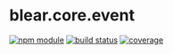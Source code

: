 # blear.core.event

[![npm module][npm-img]][npm-url]
[![build status][travis-img]][travis-url]
[![coverage][coveralls-img]][coveralls-url]

[travis-img]: https://img.shields.io/travis/blearjs/blear.core.event/master.svg?style=flat-square
[travis-url]: https://travis-ci.org/blearjs/blear.core.event

[npm-img]: https://img.shields.io/npm/v/blear.core.event.svg?style=flat-square
[npm-url]: https://www.npmjs.com/package/blear.core.event

[coveralls-img]: https://img.shields.io/coveralls/blearjs/blear.core.event/master.svg?style=flat-square
[coveralls-url]: https://coveralls.io/github/blearjs/blear.core.event?branch=master

